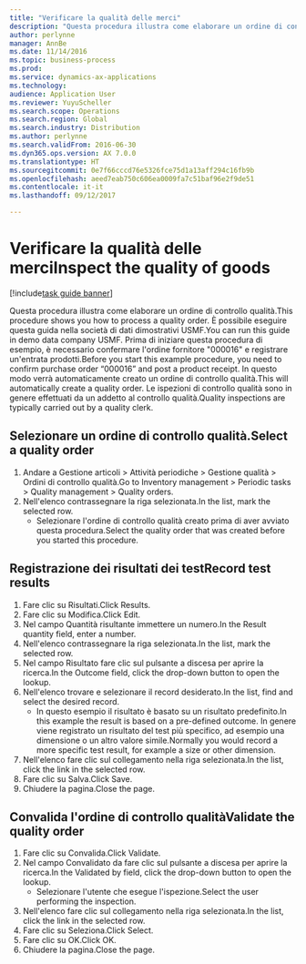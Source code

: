 ```yaml
---
title: "Verificare la qualità delle merci"
description: "Questa procedura illustra come elaborare un ordine di controllo qualità."
author: perlynne
manager: AnnBe
ms.date: 11/14/2016
ms.topic: business-process
ms.prod: 
ms.service: dynamics-ax-applications
ms.technology: 
audience: Application User
ms.reviewer: YuyuScheller
ms.search.scope: Operations
ms.search.region: Global
ms.search.industry: Distribution
ms.author: perlynne
ms.search.validFrom: 2016-06-30
ms.dyn365.ops.version: AX 7.0.0
ms.translationtype: HT
ms.sourcegitcommit: 0e7f66cccd76e5326fce75d1a13aff294c16fb9b
ms.openlocfilehash: aeed7eab750c606ea0009fa7c51baf96e2f9de51
ms.contentlocale: it-it
ms.lasthandoff: 09/12/2017

---
```

# <a name="inspect-the-quality-of-goods"></a><span data-ttu-id="f944b-103">Verificare la qualità delle merci</span><span class="sxs-lookup"><span data-stu-id="f944b-103">Inspect the quality of goods</span></span>

[!include[task guide banner](../../includes/task-guide-banner.md)]

<span data-ttu-id="f944b-104">Questa procedura illustra come elaborare un ordine di controllo qualità.</span><span class="sxs-lookup"><span data-stu-id="f944b-104">This procedure shows you how to process a quality order.</span></span> <span data-ttu-id="f944b-105">È possibile eseguire questa guida nella società di dati dimostrativi USMF.</span><span class="sxs-lookup"><span data-stu-id="f944b-105">You can run this guide in demo data company USMF.</span></span> <span data-ttu-id="f944b-106">Prima di iniziare questa procedura di esempio, è necessario confermare l'ordine fornitore "000016" e registrare un'entrata prodotti.</span><span class="sxs-lookup"><span data-stu-id="f944b-106">Before you start this example procedure, you need to confirm purchase order “000016” and post a product receipt.</span></span> <span data-ttu-id="f944b-107">In questo modo verrà automaticamente creato un ordine di controllo qualità.</span><span class="sxs-lookup"><span data-stu-id="f944b-107">This will automatically create a quality order.</span></span> <span data-ttu-id="f944b-108">Le ispezioni di controllo qualità sono in genere effettuati da un addetto al controllo qualità.</span><span class="sxs-lookup"><span data-stu-id="f944b-108">Quality inspections are typically carried out by a quality clerk.</span></span>


## <a name="select-a-quality-order"></a><span data-ttu-id="f944b-109">Selezionare un ordine di controllo qualità.</span><span class="sxs-lookup"><span data-stu-id="f944b-109">Select a quality order</span></span>
1. <span data-ttu-id="f944b-110">Andare a Gestione articoli > Attività periodiche > Gestione qualità > Ordini di controllo qualità.</span><span class="sxs-lookup"><span data-stu-id="f944b-110">Go to Inventory management > Periodic tasks > Quality management > Quality orders.</span></span>
2. <span data-ttu-id="f944b-111">Nell'elenco contrassegnare la riga selezionata.</span><span class="sxs-lookup"><span data-stu-id="f944b-111">In the list, mark the selected row.</span></span>
    * <span data-ttu-id="f944b-112">Selezionare l'ordine di controllo qualità creato prima di aver avviato questa procedura.</span><span class="sxs-lookup"><span data-stu-id="f944b-112">Select the quality order that was created before you started this procedure.</span></span>  

## <a name="record-test-results"></a><span data-ttu-id="f944b-113">Registrazione dei risultati dei test</span><span class="sxs-lookup"><span data-stu-id="f944b-113">Record test results</span></span>
1. <span data-ttu-id="f944b-114">Fare clic su Risultati.</span><span class="sxs-lookup"><span data-stu-id="f944b-114">Click Results.</span></span>
2. <span data-ttu-id="f944b-115">Fare clic su Modifica.</span><span class="sxs-lookup"><span data-stu-id="f944b-115">Click Edit.</span></span>
3. <span data-ttu-id="f944b-116">Nel campo Quantità risultante immettere un numero.</span><span class="sxs-lookup"><span data-stu-id="f944b-116">In the Result quantity field, enter a number.</span></span>
4. <span data-ttu-id="f944b-117">Nell'elenco contrassegnare la riga selezionata.</span><span class="sxs-lookup"><span data-stu-id="f944b-117">In the list, mark the selected row.</span></span>
5. <span data-ttu-id="f944b-118">Nel campo Risultato fare clic sul pulsante a discesa per aprire la ricerca.</span><span class="sxs-lookup"><span data-stu-id="f944b-118">In the Outcome field, click the drop-down button to open the lookup.</span></span>
6. <span data-ttu-id="f944b-119">Nell'elenco trovare e selezionare il record desiderato.</span><span class="sxs-lookup"><span data-stu-id="f944b-119">In the list, find and select the desired record.</span></span>
    * <span data-ttu-id="f944b-120">In questo esempio il risultato è basato su un risultato predefinito.</span><span class="sxs-lookup"><span data-stu-id="f944b-120">In this example the result is based on a pre-defined outcome.</span></span> <span data-ttu-id="f944b-121">In genere viene registrato un risultato del test più specifico, ad esempio una dimensione o un altro valore simile.</span><span class="sxs-lookup"><span data-stu-id="f944b-121">Normally you would record a more specific test result, for example a size or other dimension.</span></span>  
7. <span data-ttu-id="f944b-122">Nell'elenco fare clic sul collegamento nella riga selezionata.</span><span class="sxs-lookup"><span data-stu-id="f944b-122">In the list, click the link in the selected row.</span></span>
8. <span data-ttu-id="f944b-123">Fare clic su Salva.</span><span class="sxs-lookup"><span data-stu-id="f944b-123">Click Save.</span></span>
9. <span data-ttu-id="f944b-124">Chiudere la pagina.</span><span class="sxs-lookup"><span data-stu-id="f944b-124">Close the page.</span></span>

## <a name="validate-the-quality-order"></a><span data-ttu-id="f944b-125">Convalida l'ordine di controllo qualità</span><span class="sxs-lookup"><span data-stu-id="f944b-125">Validate the quality order</span></span>
1. <span data-ttu-id="f944b-126">Fare clic su Convalida.</span><span class="sxs-lookup"><span data-stu-id="f944b-126">Click Validate.</span></span>
2. <span data-ttu-id="f944b-127">Nel campo Convalidato da fare clic sul pulsante a discesa per aprire la ricerca.</span><span class="sxs-lookup"><span data-stu-id="f944b-127">In the Validated by field, click the drop-down button to open the lookup.</span></span>
    * <span data-ttu-id="f944b-128">Selezionare l'utente che esegue l'ispezione.</span><span class="sxs-lookup"><span data-stu-id="f944b-128">Select the user performing the inspection.</span></span>  
3. <span data-ttu-id="f944b-129">Nell'elenco fare clic sul collegamento nella riga selezionata.</span><span class="sxs-lookup"><span data-stu-id="f944b-129">In the list, click the link in the selected row.</span></span>
4. <span data-ttu-id="f944b-130">Fare clic su Seleziona.</span><span class="sxs-lookup"><span data-stu-id="f944b-130">Click Select.</span></span>
5. <span data-ttu-id="f944b-131">Fare clic su OK.</span><span class="sxs-lookup"><span data-stu-id="f944b-131">Click OK.</span></span>
6. <span data-ttu-id="f944b-132">Chiudere la pagina.</span><span class="sxs-lookup"><span data-stu-id="f944b-132">Close the page.</span></span>

